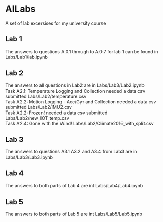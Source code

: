 # AILabs
A set of lab excersises for my university course
## Lab 1
The answers to questions A.0.1 through to A.0.7 for lab 1 can be found in Labs/Lab1/lab.ipynb
## Lab 2
The answers to all questions in Lab2 are in Labs/Lab3/Lab2.ipynb\
Task A2.1: Temperature Logging and Collection needed a data csv submitted Labs/Lab2/temperature.csv\
Task A2.2: Motion Logging - Acc/Gyr  and Collection needed a data csv submitted Labs/Lab2/IMU2.csv\
Task A2.2: Frozen! needed a data csv submitted Labs/Lab2/new_IOT_temp.csv\
Task A2.4: Gone with the Wind! Labs/Lab2/Climate2016_with_split.csv
## Lab 3
The answers to questions A3.1 A3.2 and A3.4 from Lab3 are in Labs/Lab3/Lab3.ipynb
## Lab 4
The answers to both parts of Lab 4 are int Labs/Lab4/Lab4.ipynb
## Lab 5
The answers to both parts of Lab 5 are int Labs/Lab5/Lab5.ipynb
